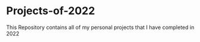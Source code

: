# Projects-of-2022
This Repository contains all of my personal projects that I have completed in 2022 

